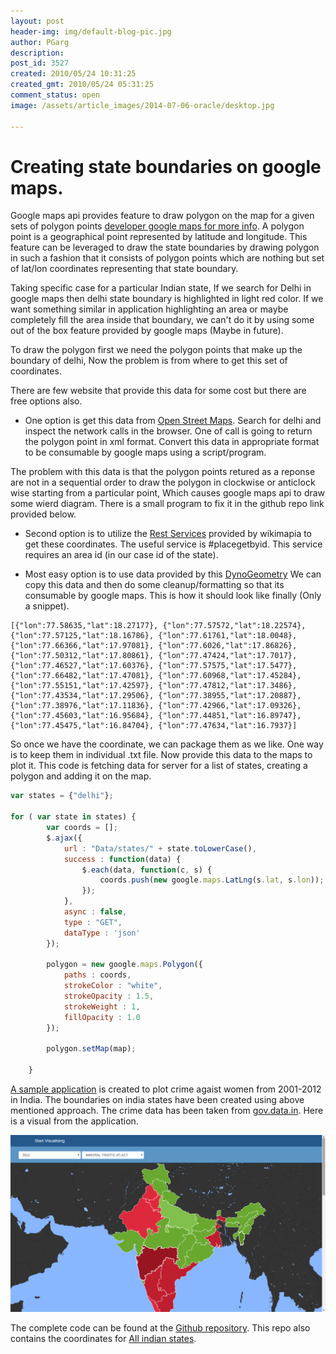 ```yaml
---
layout: post
header-img: img/default-blog-pic.jpg
author: PGarg
description: 
post_id: 3527
created: 2010/05/24 10:31:25
created_gmt: 2010/05/24 05:31:25
comment_status: open
image: /assets/article_images/2014-07-06-oracle/desktop.jpg

---
```


# Creating state boundaries on google maps.

Google maps api provides feature to draw polygon on the map for a given sets of polygon points [developer google maps for more info](https://developers.google.com/maps/documentation/javascript/examples/polygon-simple). A polygon point is a geographical point represented by latitude and longitude. This feature can be leveraged to draw the state boundaries by drawing polygon in such a fashion that it consists of polygon points which are nothing but set of lat/lon coordinates representing that state boundary.

Taking specific case for a particular Indian state, If we search for Delhi in google maps then delhi state boundary is highlighted in light red color. If we want something similar in application highlighting an area or maybe completely fill the area inside that boundary, we can't do it by using some out of the box feature provided by google maps (Maybe in future).

To draw the polygon first we need the polygon points that make up the boundary of delhi, Now the problem is from where to get this set of coordinates.

There are few website that provide this data for some cost but there are free options 	also.

* One option is get this data from [Open Street Maps](http://www.openstreetmap.org/). Search for delhi and inspect the network calls in the browser. One of call is going to return the polygon point in xml format. Convert this data in appropriate format to be consumable by google maps using a script/program.

The problem with this data is that the polygon points retured as a reponse are not in a sequential order to draw the polygon in clockwise or anticlock wise starting from a particular point, Which causes google maps api to draw some wierd diagram. There is a small program to fix it in the github repo link provided below.

* Second option is to utilize the [Rest Services](http://wikimapia.org/api) provided by wikimapia to get these coordinates. The useful service is #placegetbyid. This service requires an area id (in our case id of the state). 

* Most easy option is to use data provided by this [DynoGeometry](http://www.dyngeometry.com/web/WorldRegion.aspx)  We can copy this data and then do some cleanup/formatting so that its consumable by google maps. This is how it should look like finally (Only a snippet).

```
[{"lon":77.58635,"lat":18.27177}, {"lon":77.57572,"lat":18.22574}, {"lon":77.57125,"lat":18.16786}, {"lon":77.61761,"lat":18.0048}, {"lon":77.66366,"lat":17.97081}, {"lon":77.6026,"lat":17.86826}, {"lon":77.50312,"lat":17.80861}, {"lon":77.47424,"lat":17.7017}, {"lon":77.46527,"lat":17.60376}, {"lon":77.57575,"lat":17.5477}, {"lon":77.66482,"lat":17.47081}, {"lon":77.60968,"lat":17.45284}, {"lon":77.55151,"lat":17.42597}, {"lon":77.47812,"lat":17.3486}, {"lon":77.43534,"lat":17.29506}, {"lon":77.38955,"lat":17.20887}, {"lon":77.38976,"lat":17.11836}, {"lon":77.42966,"lat":17.09326}, {"lon":77.45603,"lat":16.95684}, {"lon":77.44851,"lat":16.89747}, {"lon":77.45475,"lat":16.84704}, {"lon":77.47634,"lat":16.7937}]

```

So once we have the coordinate, we can package them as we like. One way is to keep them in individual .txt file. Now provide this data to the maps to plot it. This code is fetching data for server for a list of states, creating a polygon and adding it on the map. 

```javascript
var states = {"delhi"};

for ( var state in states) {
		var coords = [];
		$.ajax({
			url : "Data/states/" + state.toLowerCase(), 
			success : function(data) {
				$.each(data, function(c, s) {
					coords.push(new google.maps.LatLng(s.lat, s.lon));
				});
			},
			async : false,
			type : "GET",
			dataType : 'json'
		});

		polygon = new google.maps.Polygon({
			paths : coords,
			strokeColor : "white",
			strokeOpacity : 1.5,
			strokeWeight : 1,
			fillOpacity : 1.0
		});
	
		polygon.setMap(map);

	}
```

[A sample application](http://tomcat-gurgaon.rhcloud.com/vci/) is created to plot crime agaist women from 2001-2012 in India. The boundaries on india states have been created using above mentioned approach.
The crime data has been taken from [gov.data.in](http://www.data.gov.in/keywords/crime-against-women). Here is a visual from the application.
	

![India State Boundaries](/assets/article_images/boundaries.png)

The complete code can be found at the [Github repository](https://github.com/PratikGarg/visuals-crime-india). This repo also contains the coordinates for [All indian states](https://github.com/PratikGarg/visuals-crime-india/tree/master/src/main/webapp/Data/states). 